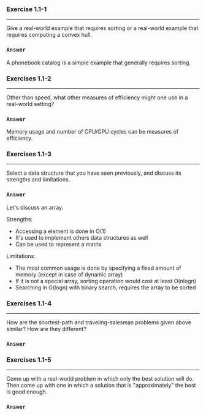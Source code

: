 ### Exercise 1.1-1
***
Give a real-world example that requires sorting or a real-world example that requires computing a convex hull.

### `Answer`
A phonebook catalog is a simple example that generally requires sorting.

### Exercises 1.1-2
***
Other than speed, what other measures of efficiency might one use in a real-world setting?

### `Answer`
Memory usage and number of CPU/GPU cycles can be measures of efficiency.

### Exercises 1.1-3
***
Select a data structure that you have seen previously, and discuss its strengths and limitations.

### `Answer`
Let's discuss an array.

Strengths: 
- Accessing a element is done in O(1)
- It's used to implement others data structures as well
- Can be used to represent a matrix

Limitations:
- The most common usage is done by specifying a fixed amount of memory (except in case of dynamic array)
- If it is not a special array, sorting operation would cost at least O(nlogn)
- Searching in O(logn) with binary search, requires the array to be sorted

### Exercises 1.1-4
***
How are the shortest-path and traveling-salesman problems given above similar? How are they different?

### `Answer`


### Exercises 1.1-5
***
Come up with a real-world problem in which only the best solution will do. Then come up with one in which a solution that is "approximately" the best is good enough.

### `Answer`


